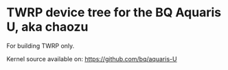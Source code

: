 TWRP device tree for the BQ Aquaris U, aka chaozu
========================================================

For building TWRP only.

Kernel source available on: https://github.com/bq/aquaris-U
